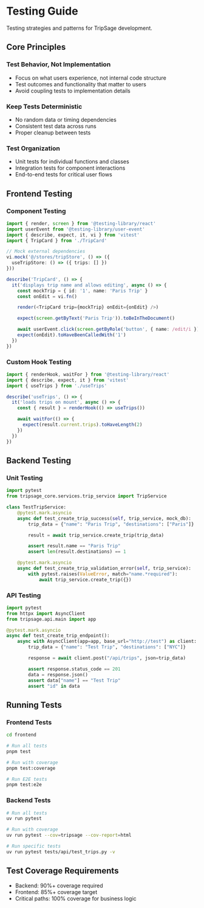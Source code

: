 # Testing Guide

Testing strategies and patterns for TripSage development.

## Core Principles

### Test Behavior, Not Implementation

- Focus on what users experience, not internal code structure
- Test outcomes and functionality that matter to users
- Avoid coupling tests to implementation details

### Keep Tests Deterministic

- No random data or timing dependencies
- Consistent test data across runs
- Proper cleanup between tests

### Test Organization

- Unit tests for individual functions and classes
- Integration tests for component interactions
- End-to-end tests for critical user flows

## Frontend Testing

### Component Testing

```typescript
import { render, screen } from '@testing-library/react'
import userEvent from '@testing-library/user-event'
import { describe, expect, it, vi } from 'vitest'
import { TripCard } from './TripCard'

// Mock external dependencies
vi.mock('@/stores/tripStore', () => ({
  useTripStore: () => ({ trips: [] })
}))

describe('TripCard', () => {
  it('displays trip name and allows editing', async () => {
    const mockTrip = { id: '1', name: 'Paris Trip' }
    const onEdit = vi.fn()

    render(<TripCard trip={mockTrip} onEdit={onEdit} />)

    expect(screen.getByText('Paris Trip')).toBeInTheDocument()

    await userEvent.click(screen.getByRole('button', { name: /edit/i }))
    expect(onEdit).toHaveBeenCalledWith('1')
  })
})
```

### Custom Hook Testing

```typescript
import { renderHook, waitFor } from '@testing-library/react'
import { describe, expect, it } from 'vitest'
import { useTrips } from './useTrips'

describe('useTrips', () => {
  it('loads trips on mount', async () => {
    const { result } = renderHook(() => useTrips())

    await waitFor(() => {
      expect(result.current.trips).toHaveLength(2)
    })
  })
})
```

## Backend Testing

### Unit Testing

```python
import pytest
from tripsage_core.services.trip_service import TripService

class TestTripService:
    @pytest.mark.asyncio
    async def test_create_trip_success(self, trip_service, mock_db):
        trip_data = {"name": "Paris Trip", "destinations": ["Paris"]}

        result = await trip_service.create_trip(trip_data)

        assert result.name == "Paris Trip"
        assert len(result.destinations) == 1

    @pytest.mark.asyncio
    async def test_create_trip_validation_error(self, trip_service):
        with pytest.raises(ValueError, match="name.*required"):
            await trip_service.create_trip({})
```

### API Testing

```python
import pytest
from httpx import AsyncClient
from tripsage.api.main import app

@pytest.mark.asyncio
async def test_create_trip_endpoint():
    async with AsyncClient(app=app, base_url="http://test") as client:
        trip_data = {"name": "Test Trip", "destinations": ["NYC"]}

        response = await client.post("/api/trips", json=trip_data)

        assert response.status_code == 201
        data = response.json()
        assert data["name"] == "Test Trip"
        assert "id" in data
```

## Running Tests

### Frontend Tests

```bash
cd frontend

# Run all tests
pnpm test

# Run with coverage
pnpm test:coverage

# Run E2E tests
pnpm test:e2e
```

### Backend Tests

```bash
# Run all tests
uv run pytest

# Run with coverage
uv run pytest --cov=tripsage --cov-report=html

# Run specific tests
uv run pytest tests/api/test_trips.py -v
```

## Test Coverage Requirements

- Backend: 90%+ coverage required
- Frontend: 85%+ coverage target
- Critical paths: 100% coverage for business logic
